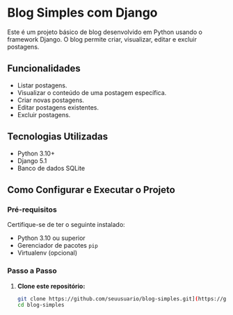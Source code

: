 # Blog Simples com Django

Este é um projeto básico de blog desenvolvido em Python usando o framework Django. O blog permite criar, visualizar, editar e excluir postagens.

## Funcionalidades

- Listar postagens.
- Visualizar o conteúdo de uma postagem específica.
- Criar novas postagens.
- Editar postagens existentes.
- Excluir postagens.

## Tecnologias Utilizadas

- Python 3.10+
- Django 5.1
- Banco de dados SQLite

## Como Configurar e Executar o Projeto

### Pré-requisitos

Certifique-se de ter o seguinte instalado:

- Python 3.10 ou superior
- Gerenciador de pacotes `pip`
- Virtualenv (opcional)

### Passo a Passo

1. **Clone este repositório:**

   ```bash
   git clone https://github.com/seuusuario/blog-simples.git](https://github.com/GabrielFSantana/blog-simples-django
   cd blog-simples
